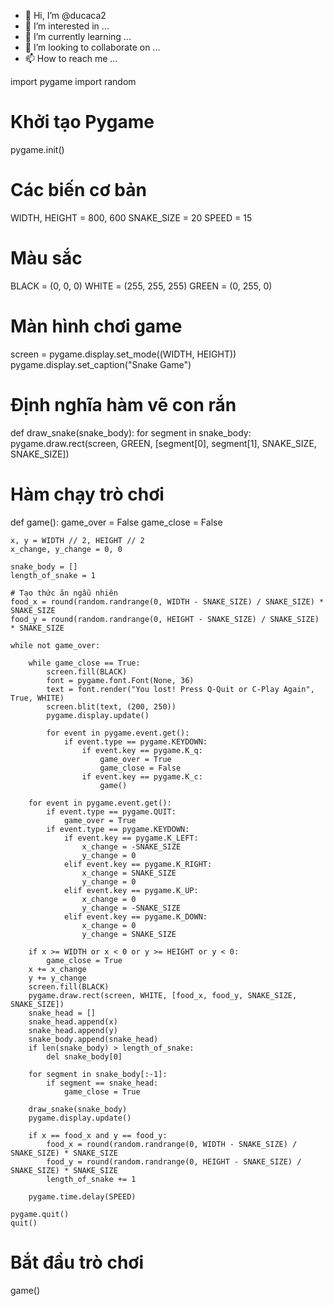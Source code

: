 - 👋 Hi, I’m @ducaca2
- 👀 I’m interested in ...
- 🌱 I’m currently learning ...
- 💞️ I’m looking to collaborate on ...
- 📫 How to reach me ...

<!---
ducaca2/ducaca2 is a ✨ special ✨ repository because its `README.md` (this file) appears on your GitHub profile.
You can click the Preview link to take a look at your changes.
--->
import pygame
import random

# Khởi tạo Pygame
pygame.init()

# Các biến cơ bản
WIDTH, HEIGHT = 800, 600
SNAKE_SIZE = 20
SPEED = 15

# Màu sắc
BLACK = (0, 0, 0)
WHITE = (255, 255, 255)
GREEN = (0, 255, 0)

# Màn hình chơi game
screen = pygame.display.set_mode((WIDTH, HEIGHT))
pygame.display.set_caption("Snake Game")

# Định nghĩa hàm vẽ con rắn
def draw_snake(snake_body):
    for segment in snake_body:
        pygame.draw.rect(screen, GREEN, [segment[0], segment[1], SNAKE_SIZE, SNAKE_SIZE])

# Hàm chạy trò chơi
def game():
    game_over = False
    game_close = False

    x, y = WIDTH // 2, HEIGHT // 2
    x_change, y_change = 0, 0

    snake_body = []
    length_of_snake = 1

    # Tạo thức ăn ngẫu nhiên
    food_x = round(random.randrange(0, WIDTH - SNAKE_SIZE) / SNAKE_SIZE) * SNAKE_SIZE
    food_y = round(random.randrange(0, HEIGHT - SNAKE_SIZE) / SNAKE_SIZE) * SNAKE_SIZE

    while not game_over:

        while game_close == True:
            screen.fill(BLACK)
            font = pygame.font.Font(None, 36)
            text = font.render("You lost! Press Q-Quit or C-Play Again", True, WHITE)
            screen.blit(text, (200, 250))
            pygame.display.update()

            for event in pygame.event.get():
                if event.type == pygame.KEYDOWN:
                    if event.key == pygame.K_q:
                        game_over = True
                        game_close = False
                    if event.key == pygame.K_c:
                        game()

        for event in pygame.event.get():
            if event.type == pygame.QUIT:
                game_over = True
            if event.type == pygame.KEYDOWN:
                if event.key == pygame.K_LEFT:
                    x_change = -SNAKE_SIZE
                    y_change = 0
                elif event.key == pygame.K_RIGHT:
                    x_change = SNAKE_SIZE
                    y_change = 0
                elif event.key == pygame.K_UP:
                    x_change = 0
                    y_change = -SNAKE_SIZE
                elif event.key == pygame.K_DOWN:
                    x_change = 0
                    y_change = SNAKE_SIZE

        if x >= WIDTH or x < 0 or y >= HEIGHT or y < 0:
            game_close = True
        x += x_change
        y += y_change
        screen.fill(BLACK)
        pygame.draw.rect(screen, WHITE, [food_x, food_y, SNAKE_SIZE, SNAKE_SIZE])
        snake_head = []
        snake_head.append(x)
        snake_head.append(y)
        snake_body.append(snake_head)
        if len(snake_body) > length_of_snake:
            del snake_body[0]

        for segment in snake_body[:-1]:
            if segment == snake_head:
                game_close = True

        draw_snake(snake_body)
        pygame.display.update()

        if x == food_x and y == food_y:
            food_x = round(random.randrange(0, WIDTH - SNAKE_SIZE) / SNAKE_SIZE) * SNAKE_SIZE
            food_y = round(random.randrange(0, HEIGHT - SNAKE_SIZE) / SNAKE_SIZE) * SNAKE_SIZE
            length_of_snake += 1

        pygame.time.delay(SPEED)

    pygame.quit()
    quit()

# Bắt đầu trò chơi
game()
